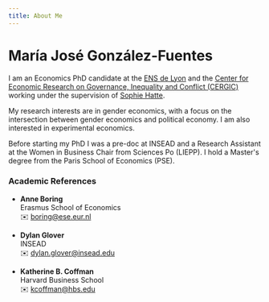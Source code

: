 ```yaml
---
title: About Me
---
```


# María José González-Fuentes

I am an Economics PhD candidate at the [ENS de Lyon](https://www.ens-lyon.fr/en/) and the [Center for Economic Research on Governance, Inequality and Conflict (CERGIC)](https://www.cergic-lyon.fr/) working under the supervision of [Sophie Hatte](https://sites.google.com/site/sophiehatte/).

My research interests are in gender economics, with a focus on the intersection between gender economics and political economy. I am also interested in experimental economics.

Before starting my PhD I was a pre-doc at INSEAD and a Research Assistant at the Women in Business Chair from Sciences Po (LIEPP). I hold a Master's degree from the Paris School of Economics (PSE).

### Academic References

- **Anne Boring**  
  Erasmus School of Economics  
  ✉️ [boring@ese.eur.nl](mailto:boring@ese.eur.nl)

- **Dylan Glover**  
  INSEAD  
  ✉️ [dylan.glover@insead.edu](mailto:dylan.glover@insead.edu)

- **Katherine B. Coffman**  
  Harvard Business School  
  ✉️ [kcoffman@hbs.edu](mailto:kcoffman@hbs.edu)



